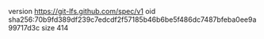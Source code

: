 version https://git-lfs.github.com/spec/v1
oid sha256:70b9fd389df239c7edcdf2f57185b46b6be5f486dc7487bfeba0ee9a99717d3c
size 414
